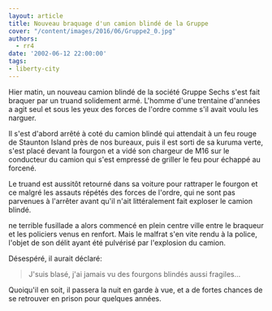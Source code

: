 ```yaml
---
layout: article
title: Nouveau braquage d'un camion blindé de la Gruppe
cover: "/content/images/2016/06/Gruppe2_0.jpg"
authors:
  - rr4
date: '2002-06-12 22:00:00'
tags:
- liberty-city
---
```


Hier matin, un nouveau camion blindé de la société Gruppe Sechs s'est fait braquer par un truand solidement armé. L'homme d'une trentaine d'années a agit seul et sous les yeux des forces de l'ordre comme s'il avait voulu les narguer.

Il s'est d'abord arrêté à coté du camion blindé qui attendait à un feu rouge de Staunton Island près de nos bureaux, puis il est sorti de sa kuruma verte, s'est placé devant la fourgon et a vidé son chargeur de M16 sur le conducteur du camion qui s'est empressé de griller le feu pour échappé au forcené.

Le truand est aussitôt retourné dans sa voiture pour rattraper le fourgon et ce malgré les assauts répétés des forces de l'ordre, qui ne sont pas parvenues à l'arrêter avant qu'il n'ait littéralement fait exploser le camion blindé.

ne terrible fusillade a alors commencé en plein centre ville entre le braqueur et les policiers venus en renfort. Mais le malfrat s'en vite rendu à la police, l'objet de son délit ayant été pulvérisé par l'explosion du camion.

Désespéré, il aurait déclaré:

> J'suis blasé, j'ai jamais vu des fourgons blindés aussi fragiles...

Quoiqu'il en soit, il passera la nuit en garde à vue, et a de fortes chances de se retrouver en prison pour quelques années.